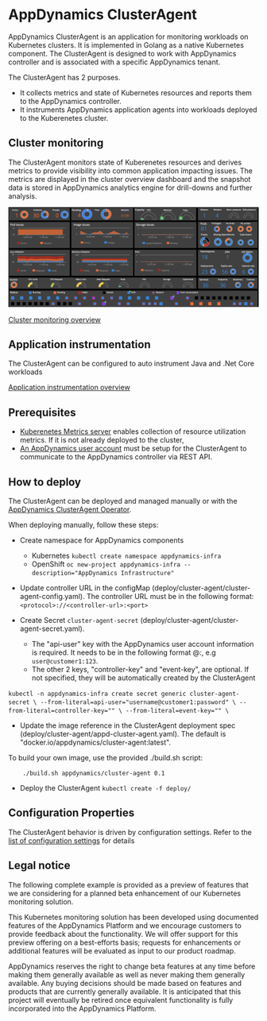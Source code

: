 # AppDynamics ClusterAgent

AppDynamics ClusterAgent is an application for monitoring workloads on Kubernetes clusters. It is implemented in Golang as a native Kubernetes component. The ClusterAgent is designed to work with AppDynamics controller and is associated with a specific AppDynamics tenant. 

The ClusterAgent has 2 purposes.
 
 * It collects metrics and state of Kubernetes resources and reports them to the AppDynamics controller.
 * It instruments AppDynamics application agents into workloads deployed to the Kuberenetes cluster.


## Cluster monitoring
The ClusterAgent monitors state of Kuberenetes resources and derives metrics to provide visibility into common application impacting issues. The metrics are displayed in the cluster overview dashboard and the snapshot data is stored in AppDynamics analytics engine for drill-downs and further analysis.

![Cluster Overview Dashboard](https://github.com/Appdynamics/cluster-agent/blob/master/docs/assets/cluster-dashboard.png)

 [Cluster monitoring overview](https://github.com/Appdynamics/cluster-agent/blob/master/docs/monitoring.md)



## Application instrumentation

The ClusterAgent can be configured to auto instrument Java and .Net Core workloads

[Application instrumentation overview](https://github.com/Appdynamics/cluster-agent/blob/master/docs/instrumentation.md)

## Prerequisites

* [Kuberenetes Metrics server](https://github.com/kubernetes-incubator/metrics-server) enables collection of resource utilization metrics. If it is not already deployed to the cluster, 
* [An AppDynamics user account](https://github.com/Appdynamics/cluster-agent/blob/master/docs/rest-user-role.md) must be setup for the ClusterAgent to communicate to the AppDynamics controller via REST API.

## How to deploy

The ClusterAgent can be deployed and managed manually or with the [AppDynamics ClusterAgent Operator](https://github.com/Appdynamics/appdynamics-operator/blob/master/README.md). 

When deploying manually, follow these steps:

* Create namespace for AppDynamics components
  * Kubernetes
   `kubectl create namespace appdynamics-infra`
  * OpenShift
   `oc new-project appdynamics-infra --description="AppDynamics Infrastructure"`
* Update controller URL in the configMap (deploy/cluster-agent/cluster-agent-config.yaml). The controller URL must be in the following format:
` <protocol>://<controller-url>:<port> `

* Create Secret `cluster-agent-secret` (deploy/cluster-agent/cluster-agent-secret.yaml). 
  * The "api-user" key with the AppDynamics user account information is required. It needs to be in the following format <username>@<account>:<password>, e.g ` user@customer1:123 `. 
  * The other 2 keys, "controller-key" and "event-key", are optional. If not specified, they will be automatically created by the ClusterAgent

`
kubectl -n appdynamics-infra create secret generic cluster-agent-secret \
--from-literal=api-user="username@customer1:password" \
--from-literal=controller-key="" \
--from-literal=event-key="" \
`

* Update the image reference in the ClusterAgent deployment spec (deploy/cluster-agent/appd-cluster-agent.yaml). The default is "docker.io/appdynamics/cluster-agent:latest". 

To build your own image, use the provided ./build.sh script:

```
	./build.sh appdynamics/cluster-agent 0.1
```

* Deploy the ClusterAgent
 `kubectl create -f deploy/`



## Configuration Properties

The ClusterAgent behavior is driven by configuration settings. Refer to the [list of configuration settings](https://github.com/Appdynamics/cluster-agent/blob/master/docs/configs.md) for details


## Legal notice
The following complete example is provided as a preview of features that we are considering for a planned beta enhancement of our Kubernetes monitoring solution.

This Kubernetes monitoring solution has been developed using documented features of the AppDynamics Platform and we encourage customers to provide feedback about the functionality.  We will offer support for this preview offering on a best-efforts basis; requests for enhancements or additional features will be evaluated as input to our product roadmap.

AppDynamics reserves the right to change beta features at any time before making them generally available as well as never making them generally available. Any buying decisions should be made based on features and products that are currently generally available.  It is anticipated that this project will eventually be retired once equivalent functionality is fully incorporated into the AppDynamics Platform.

